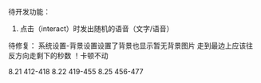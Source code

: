 待开发功能：
1. 点击（interact）时发出随机的语音（文字/语音）

待修复：
系统设置-背景设置设置了背景也显示暂无背景图片
走到最边上应该往反方向走剩下的秒数
！卡顿不动


8.21 412-418
8.22 419-455
8.25 456-477
